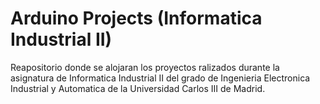 # Arduino Projects (Informatica Industrial II)
Reapositorio donde se alojaran los proyectos ralizados durante la asignatura de Informatica Industrial II del grado de Ingenieria Electronica Industrial y Automatica de la Universidad Carlos III de Madrid.
